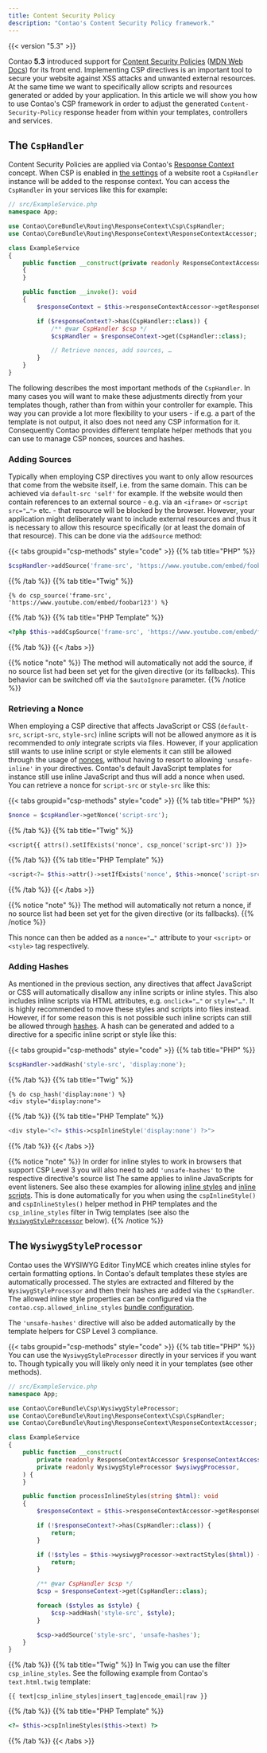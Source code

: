 ```yaml
---
title: Content Security Policy
description: "Contao's Content Security Policy framework."
---
```


{{< version "5.3" >}}

Contao **5.3** introduced support for [Content Security Policies][CSPWebsite] ([MDN Web Docs][CSPMDN]) for its front
end. Implementing CSP directives is an important tool to secure your website against XSS attacks and unwanted external
resources. At the same time we want to specifically allow scripts and resources generated or added by your application.
In this article we will show you how to use Contao's CSP framework in order to adjust the generated 
`Content-Security-Policy` response header from within your templates, controllers and services.


## The `CspHandler`

Content Security Policies are applied via Contao's [Response Context][ResponseContext] concept. When CSP is enabled in
[the settings][CspPageSettings] of a website root a `CspHandler` instance will be added to the response context. You can 
access the `CspHandler` in your services like this for example:

```php
// src/ExampleService.php
namespace App;

use Contao\CoreBundle\Routing\ResponseContext\Csp\CspHandler;
use Contao\CoreBundle\Routing\ResponseContext\ResponseContextAccessor;

class ExampleService
{
    public function __construct(private readonly ResponseContextAccessor $responseContextAccessor)
    {
    }

    public function __invoke(): void
    {
        $responseContext = $this->responseContextAccessor->getResponseContext();

        if ($responseContext?->has(CspHandler::class)) {
            /** @var CspHandler $csp */
            $cspHandler = $responseContext->get(CspHandler::class);

            // Retrieve nonces, add sources, …
        }
    }
}
```

The following describes the most important methods of the `CspHandler`. In many cases you will want to make these
adjustments directly from your templates though, rather than from within your controller for example. This way you can 
provide a lot more flexibility to your users - if e.g. a part of the template is not output, it also does not need any 
CSP information for it. Consequently Contao provides different template helper methods that you can use to manage CSP
nonces, sources and hashes.


### Adding Sources

Typically when employing CSP directives you want to only allow resources that come from the website itself, i.e. from
the same domain. This can be achieved via `default-src 'self'` for example. If the website would then contain references
to an external source - e.g. via an `<iframe>` or `<script src="…">` etc. - that resource will be blocked by the 
browser. However, your application might deliberately want to include external resources and thus it is necessary to 
allow this resource specifically (or at least the domain of that resource). This can be done via the `addSource` method:

{{< tabs groupid="csp-methods" style="code" >}}
{{% tab title="PHP" %}}
```php
$cspHandler->addSource('frame-src', 'https://www.youtube.com/embed/foobar123');
```
{{% /tab %}}
{{% tab title="Twig" %}}
```twig
{% do csp_source('frame-src', 'https://www.youtube.com/embed/foobar123') %}
```
{{% /tab %}}
{{% tab title="PHP Template" %}}
```php
<?php $this->addCspSource('frame-src', 'https://www.youtube.com/embed/foobar123') ?>
```
{{% /tab %}}
{{< /tabs >}}

{{% notice "note" %}}
The method will automatically not add the source, if no source list had been set yet for the given directive (or its
fallbacks). This behavior can be switched off via the `$autoIgnore` parameter.
{{% /notice %}}


### Retrieving a Nonce

When employing a CSP directive that affects JavaScript or CSS (`default-src`, `script-src`, `style-src`) inline scripts
will not be allowed anymore as it is recommended to _only_ integrate scripts via files. However, if your application
still wants to use inline script or style elements it can still be allowed through the usage of [nonces][CSPNonce], 
without having to resort to allowing `'unsafe-inline'` in your directives. Contao's default JavaScript templates for 
instance still use inline JavaScript and thus will add a nonce when used. You can retrieve a nonce for `script-src` or 
`style-src` like this:

{{< tabs groupid="csp-methods" style="code" >}}
{{% tab title="PHP" %}}
```php
$nonce = $cspHandler->getNonce('script-src');
```
{{% /tab %}}
{{% tab title="Twig" %}}
```twig
<script{{ attrs().setIfExists('nonce', csp_nonce('script-src')) }}>
```
{{% /tab %}}
{{% tab title="PHP Template" %}}
```php
<script<?= $this->attr()->setIfExists('nonce', $this->nonce('script-src')) ?>>
```
{{% /tab %}}
{{< /tabs >}}

{{% notice "note" %}}
The method will automatically not return a nonce, if no source list had been set yet for the given directive (or its
fallbacks).
{{% /notice %}}

This nonce can then be added as a `nonce="…"` attribute to your `<script>` or `<style>` tag respectively.


### Adding Hashes

As mentioned in the previous section, any directives that affect JavaScript or CSS will automatically disallow any
inline scripts or inline styles. This also includes inline scripts via HTML attributes, e.g. `onclick="…"` or
`style="…"`. It is highly recommended to move these styles and scripts into files instead. However, if for some reason
this is not possible such inline scripts can still be allowed through [hashes][CSPHash]. A hash can be generated and
added to a directive for a specific inline script or style like this:

{{< tabs groupid="csp-methods" style="code" >}}
{{% tab title="PHP" %}}
```php
$cspHandler->addHash('style-src', 'display:none');
```
{{% /tab %}}
{{% tab title="Twig" %}}
```twig
{% do csp_hash('display:none') %}
<div style="display:none">
```
{{% /tab %}}
{{% tab title="PHP Template" %}}
```php
<div style="<?= $this->cspInlineStyle('display:none') ?>">
```
{{% /tab %}}
{{< /tabs >}}

{{% notice "note" %}}
In order for inline styles to work in browsers that support CSP Level 3 you will also need to add `'unsafe-hashes'` to
the respective directive's source list The same applies to inline JavaScripts for event listeners. See also these
examples for allowing 
[inline styles](https://content-security-policy.com/examples/allow-inline-style/) and 
[inline scripts](https://content-security-policy.com/examples/allow-inline-script/). This is done automatically for you
when using the `cspInlineStyle()` and `cspInlineStyles()` helper method in PHP templates and the `csp_inline_styles`
filter in Twig templates (see also the [`WysiwygStyleProcessor`](#the-wysiwygstyleprocessor) below).
{{% /notice %}}


## The `WysiwygStyleProcessor`

Contao uses the WYSIWYG Editor TinyMCE which creates inline styles for certain formatting options. In Contao's default
templates these styles are automatically processed. The styles are extracted and filtered by the `WysiwygStyleProcessor`
and then their hashes are added via the `CspHandler`. The allowed inline style properties can be configured via the 
`contao.csp.allowed_inline_styles` [bundle configuration][BundleConfig].

The `'unsafe-hashes'` directive will also be added automatically by the template helpers for CSP Level 3 compliance.

{{< tabs groupid="csp-methods" style="code" >}}
{{% tab title="PHP" %}}
You can use the `WysiwygStyleProcessor` directly in your services if you want to. Though typically you will likely only
need it in your templates (see other methods).

```php
// src/ExampleService.php
namespace App;

use Contao\CoreBundle\Csp\WysiwygStyleProcessor;
use Contao\CoreBundle\Routing\ResponseContext\Csp\CspHandler;
use Contao\CoreBundle\Routing\ResponseContext\ResponseContextAccessor;

class ExampleService
{
    public function __construct(
        private readonly ResponseContextAccessor $responseContextAccessor,
        private readonly WysiwygStyleProcessor $wysiwygProcessor,
    ) {
    }

    public function processInlineStyles(string $html): void
    {
        $responseContext = $this->responseContextAccessor->getResponseContext();

        if (!$responseContext?->has(CspHandler::class)) {
            return;
        }

        if (!$styles = $this->wysiwygProcessor->extractStyles($html)) {
            return;
        }

        /** @var CspHandler $csp */
        $csp = $responseContext->get(CspHandler::class);

        foreach ($styles as $style) {
            $csp->addHash('style-src', $style);
        }

        $csp->addSource('style-src', 'unsafe-hashes');
    }
}
```
{{% /tab %}}
{{% tab title="Twig" %}}
In Twig you can use the filter `csp_inline_styles`. See the following example from Contao's `text.html.twig` template:
```twig
{{ text|csp_inline_styles|insert_tag|encode_email|raw }}
```
{{% /tab %}}
{{% tab title="PHP Template" %}}
```php
<?= $this->cspInlineStyles($this->text) ?>
```
{{% /tab %}}
{{< /tabs >}}


[CSPWebsite]: https://content-security-policy.com/
[CSPMDN]: https://developer.mozilla.org/en-US/docs/Web/HTTP/CSP
[ResponseContext]: /framework/response-context/
[CSPNonce]: https://content-security-policy.com/nonce/
[CSPHash]: https://content-security-policy.com/hash/
[BundleConfig]: /reference/config/
[CspPageSettings]: https://docs.contao.org/manual/en/site-structure/website-root/#content-security-policy
